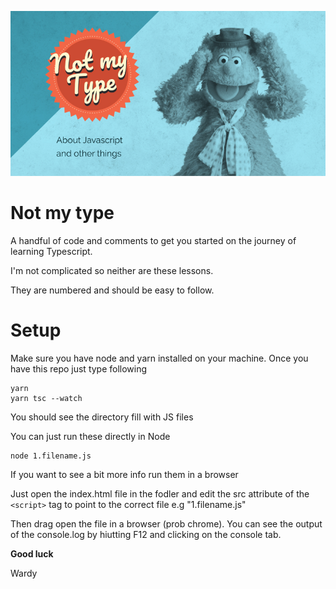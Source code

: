 ![Not my type logo](https://github.com/wardyment/not-my-type/blob/main/images/Promo1.jpg?raw=true)

# Not my type

A handful of code and comments to get you started on the journey of learning Typescript.

I'm not complicated so neither are these lessons.

They are numbered and should be easy to follow.

# Setup

Make sure you have node and yarn installed on your machine.
Once you have this repo just type following

```
yarn
yarn tsc --watch
```

You should see the directory fill with JS files

You can just run these directly in Node

```
node 1.filename.js
```

If you want to see a bit more info run them in a browser

Just open the index.html file in the fodler and edit the src attribute of the `<script>` tag to point to the correct file e.g "1.filename.js"

Then drag open the file in a browser (prob chrome). You can see the output of the console.log by hiutting F12 and clicking on the console tab.

**Good luck**

Wardy